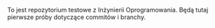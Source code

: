 To jest repozytorium testowe z Inżynierii Oprogramowania.
Będą tutaj pierwsze próby dotyczące commitów i branchy. 


